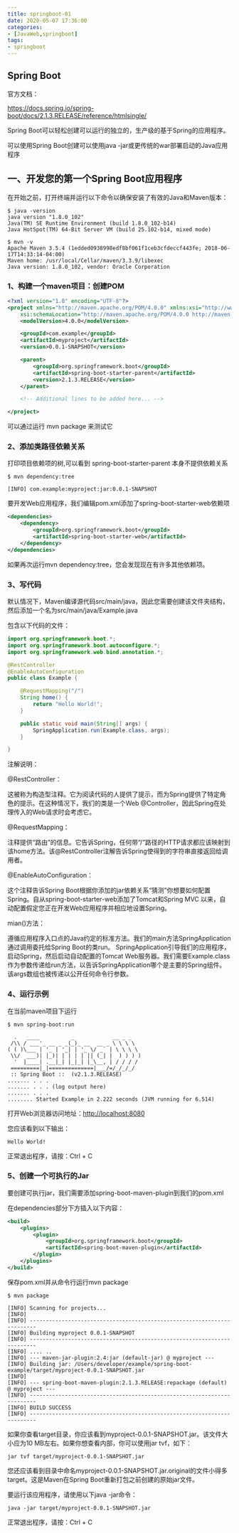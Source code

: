 ```yaml
---
title: springboot-01
date: 2020-05-07 17:36:00
categories:
- [JavaWeb,springboot]
tags:
- springboot
---
```


## Spring Boot

官方文档：

<https://docs.spring.io/spring-boot/docs/2.1.3.RELEASE/reference/htmlsingle/>

Spring Boot可以轻松创建可以运行的独立的，生产级的基于Spring的应用程序。

可以使用Spring Boot创建可以使用java -jar或更传统的war部署启动的Java应用程序

## 一、开发您的第一个Spring Boot应用程序

在开始之前，打开终端并运行以下命令以确保安装了有效的Java和Maven版本：

```log
$ java -version
java version "1.8.0_102"
Java(TM) SE Runtime Environment (build 1.8.0_102-b14)
Java HotSpot(TM) 64-Bit Server VM (build 25.102-b14, mixed mode)
```

```log
$ mvn -v
Apache Maven 3.5.4 (1edded0938998edf8bf061f1ceb3cfdeccf443fe; 2018-06-17T14:33:14-04:00)
Maven home: /usr/local/Cellar/maven/3.3.9/libexec
Java version: 1.8.0_102, vendor: Oracle Corporation
```

### 1、构建一个maven项目：创建POM

```xml
<?xml version="1.0" encoding="UTF-8"?>
<project xmlns="http://maven.apache.org/POM/4.0.0" xmlns:xsi="http://www.w3.org/2001/XMLSchema-instance"
    xsi:schemaLocation="http://maven.apache.org/POM/4.0.0 http://maven.apache.org/xsd/maven-4.0.0.xsd">
    <modelVersion>4.0.0</modelVersion>

    <groupId>com.example</groupId>
    <artifactId>myproject</artifactId>
    <version>0.0.1-SNAPSHOT</version>

    <parent>
        <groupId>org.springframework.boot</groupId>
        <artifactId>spring-boot-starter-parent</artifactId>
        <version>2.1.3.RELEASE</version>
    </parent>

    <!-- Additional lines to be added here... -->

</project>
```

可以通过运行 mvn package 来测试它

### 2、添加类路径依赖关系

打印项目依赖项的树,可以看到 spring-boot-starter-parent 本身不提供依赖关系

```log
$ mvn dependency:tree

[INFO] com.example:myproject:jar:0.0.1-SNAPSHOT
```

要开发Web应用程序，我们编辑pom.xml添加了spring-boot-starter-web依赖项

```xml
<dependencies>
    <dependency>
        <groupId>org.springframework.boot</groupId>
        <artifactId>spring-boot-starter-web</artifactId>
    </dependency>
</dependencies>
```

如果再次运行mvn dependency:tree，您会发现现在有许多其他依赖项。

### 3、写代码

默认情况下，Maven编译源代码src/main/java，因此您需要创建该文件夹结构，然后添加一个名为src/main/java/Example.java

包含以下代码的文件：

```java
import org.springframework.boot.*;
import org.springframework.boot.autoconfigure.*;
import org.springframework.web.bind.annotation.*;

@RestController
@EnableAutoConfiguration
public class Example {

    @RequestMapping("/")
    String home() {
        return "Hello World!";
    }

    public static void main(String[] args) {
        SpringApplication.run(Example.class, args);
    }

}
```

注解说明：

@RestController：

这被称为构造型注释。它为阅读代码的人提供了提示，而为Spring提供了特定角色的提示。在这种情况下，我们的类是一个Web @Controller，因此Spring在处理传入的Web请求时会考虑它。

@RequestMapping：

注释提供“路由”的信息。它告诉Spring，任何带“/”路径的HTTP请求都应该映射到该home方法。该@RestController注解告诉Spring使得到的字符串直接返回给调用者。

@EnableAutoConfiguration：

这个注释告诉Spring Boot根据你添加的jar依赖关系“猜测”你想要如何配置Spring。自从spring-boot-starter-web添加了Tomcat和Spring MVC 以来，自动配置假定您正在开发Web应用程序并相应地设置Spring。

mian()方法：

遵循应用程序入口点的Java约定的标准方法。我们的main方法SpringApplication通过调用委托给Spring Boot的类run。 SpringApplication引导我们的应用程序，启动Spring，然后启动自动配置的Tomcat Web服务器。我们需要Example.class作为参数传递给run方法，以告诉SpringApplication哪个是主要的Spring组件。该args数组也被传递以公开任何命令行参数。

### 4、运行示例

在当前maven项目下运行

```log
$ mvn spring-boot:run

  .   ____          _            __ _ _
 /\\ / ___'_ __ _ _(_)_ __  __ _ \ \ \ \
( ( )\___ | '_ | '_| | '_ \/ _` | \ \ \ \
 \\/  ___)| |_)| | | | | || (_| |  ) ) ) )
  '  |____| .__|_| |_|_| |_\__, | / / / /
 =========|_|==============|___/=/_/_/_/
 :: Spring Boot ::  (v2.1.3.RELEASE)
....... . . .
....... . . . (log output here)
....... . . .
........ Started Example in 2.222 seconds (JVM running for 6.514)
```

打开Web浏览器访问地址：<http://localhost:8080>

您应该看到以下输出：

```log
Hello World!
```

正常退出程序，请按：Ctrl + C

### 5、创建一个可执行的Jar

要创建可执行jar，我们需要添加spring-boot-maven-plugin到我们的pom.xml

在dependencies部分下方插入以下内容：

```xml
<build>
    <plugins>
        <plugin>
            <groupId>org.springframework.boot</groupId>
            <artifactId>spring-boot-maven-plugin</artifactId>
        </plugin>
    </plugins>
</build>
```

保存pom.xml并从命令行运行mvn package

```log
$ mvn package

[INFO] Scanning for projects...
[INFO]
[INFO] ------------------------------------------------------------------------
[INFO] Building myproject 0.0.1-SNAPSHOT
[INFO] ------------------------------------------------------------------------
[INFO] .... ..
[INFO] --- maven-jar-plugin:2.4:jar (default-jar) @ myproject ---
[INFO] Building jar: /Users/developer/example/spring-boot-example/target/myproject-0.0.1-SNAPSHOT.jar
[INFO]
[INFO] --- spring-boot-maven-plugin:2.1.3.RELEASE:repackage (default) @ myproject ---
[INFO] ------------------------------------------------------------------------
[INFO] BUILD SUCCESS
[INFO] ------------------------------------------------------------------------
```

如果你查看target目录，你应该看到myproject-0.0.1-SNAPSHOT.jar。该文件大小应为10 MB左右。如果你想查看内部，你可以使用jar tvf，如下：

```log
jar tvf target/myproject-0.0.1-SNAPSHOT.jar
```

您还应该看到目录中命名myproject-0.0.1-SNAPSHOT.jar.original的文件小得多target。这是Maven在Spring Boot重新打包之前创建的原始jar文件。

要运行该应用程序，请使用以下java -jar命令：

```log
java -jar target/myproject-0.0.1-SNAPSHOT.jar
```

正常退出程序，请按：Ctrl + C
